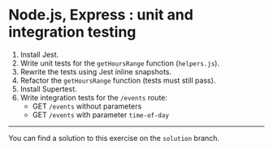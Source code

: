 # Node.js, Express : unit and integration testing

1. Install Jest.
2. Write unit tests for the `getHoursRange` function (`helpers.js`).
3. Rewrite the tests using Jest inline snapshots.
4. Refactor the `getHoursRange` function (tests must still pass).
5. Install Supertest.
6. Write integration tests for the `/events` route:
   - GET `/events` without parameters
   - GET `/events` with parameter `time-of-day`

---

You can find a solution to this exercise on the `solution` branch.
